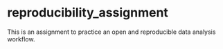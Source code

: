 # reproducibility_assignment
This is an assignment to practice an open and reproducible data analysis workflow.
